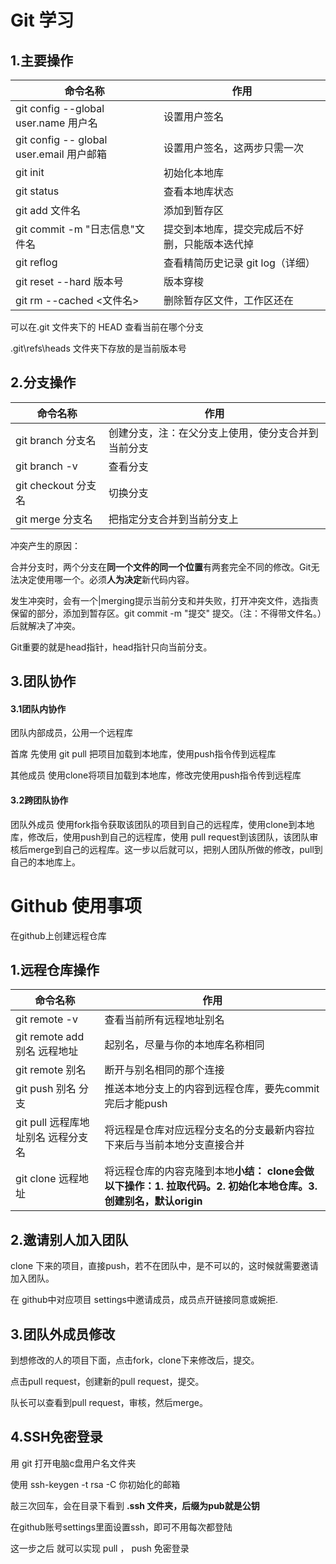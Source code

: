# Git 学习

## 1.主要操作

| 命令名称                                 | 作用                                     |
| ---------------------------------------- | ---------------------------------------- |
| git config --global user.name 用户名     | 设置用户签名                             |
| git config -- global user.email 用户邮箱 | 设置用户签名，这两步只需一次            |
| git init                                 | 初始化本地库                             |
| git status                               | 查看本地库状态                           |
| git add 文件名                           | 添加到暂存区                             |
| git commit -m "日志信息"文件名           | 提交到本地库，提交完成后不好删，只能版本迭代掉 |
| git reflog                               | 查看精简历史记录 git log（详细） |
| git reset --hard 版本号                  | 版本穿梭                                 |
| git rm --cached <文件名>                 | 删除暂存区文件，工作区还在               |

可以在.git 文件夹下的 HEAD 查看当前在哪个分支

.git\refs\heads 文件夹下存放的是当前版本号



## 2.分支操作

| 命令名称            | 作用                                               |
| ------------------- | -------------------------------------------------- |
| git branch 分支名   | 创建分支，注：在父分支上使用，使分支合并到当前分支 |
| git branch -v       | 查看分支                                           |
| git checkout 分支名 | 切换分支                                           |
| git merge 分支名    | 把指定分支合并到当前分支上                         |

冲突产生的原因：

​	合并分支时，两个分支在**同一个文件的同一个位置**有两套完全不同的修改。Git无法决定使用哪一个。必须**人为决定**新代码内容。

发生冲突时，会有一个|merging提示当前分支和并失败，打开冲突文件，选指责保留的部分，添加到暂存区。git commit -m "提交" 提交。（注：不得带文件名。）后就解决了冲突。

Git重要的就是head指针，head指针只向当前分支。

## 3.团队协作

#### 3.1团队内协作

团队内部成员，公用一个远程库

首席 先使用 git pull 把项目加载到本地库，使用push指令传到远程库

其他成员 使用clone将项目加载到本地库，修改完使用push指令传到远程库

#### 3.2跨团队协作

团队外成员 使用fork指令获取该团队的项目到自己的远程库，使用clone到本地库，修改后，使用push到自己的远程库，使用 pull request到该团队，该团队审核后merge到自己的远程库。这一步以后就可以，把别人团队所做的修改，pull到自己的本地库上。



# Github 使用事项

在github上创建远程仓库

## 1.远程仓库操作



| 命令名称                           | 作用                                                         |
| ---------------------------------- | ------------------------------------------------------------ |
| git remote -v                      | 查看当前所有远程地址别名                                     |
| git remote add 别名 远程地址       | 起别名，尽量与你的本地库名称相同                             |
| git remote 别名                    | 断开与别名相同的那个连接                                     |
| git push 别名 分支                 | 推送本地分支上的内容到远程仓库，要先commit完后才能push       |
| git pull 远程库地址别名 远程分支名 | 将远程是仓库对应远程分支名的分支最新内容拉下来后与当前本地分支直接合并 |
| git clone 远程地址                 | 将远程仓库的内容克隆到本地**小结： clone会做以下操作：1. 拉取代码。2. 初始化本地仓库。3. 创建别名，默认origin** |

## 2.邀请别人加入团队

clone 下来的项目，直接push，若不在团队中，是不可以的，这时候就需要邀请加入团队。

在 github中对应项目 settings中邀请成员，成员点开链接同意或婉拒.

## 3.团队外成员修改

到想修改的人的项目下面，点击fork，clone下来修改后，提交。

点击pull request，创建新的pull request，提交。

队长可以查看到pull request，审核，然后merge。

## 4.SSH免密登录

用 git 打开电脑c盘用户名文件夹

使用 ssh-keygen -t rsa -C 你初始化的邮箱

敲三次回车，会在目录下看到   **.ssh 文件夹，后缀为pub就是公钥**

在github账号settings里面设置ssh，即可不用每次都登陆

这一步之后 就可以实现 pull ， push 免密登录



